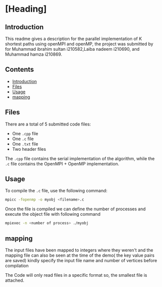 # [Heading]

## Introduction

This readme gives a description for the parallel implementation of K shortest paths using  openMPI and openMP, the project was submitted by for Muhammad ibrahim sultan i210582,Laiba nadeem i210690, and  Muhammad hamza i210869.

## Contents

- [Introduction](#introduction)
- [Files](#files)
- [Usage](#usage)
- [mapping](#mapping)

## Files

There are a total of 5 submitted code files:
- One `.cpp` file
- One `.c` file
- One `.txt` file
- Two header files

The `.cpp` file contains the serial implementation of the algorithm, while the `.c` file contains the OpenMPI + OpenMP implementation.

## Usage

To compile the `.c` file, use the following command:

```bash
mpicc -fopenmp -o myobj <filename>.c
```

Once the file is compiled we can define the number of processes and execute the object file with following command

```bash
mpiexec -n <number of process> ./myobj
```
## mapping

The input files have been mapped to integers where they weren't and the mapping file can also be seen at the time of the demo( the key value pairs are saved)
kindly specify the input file name and number of vertices before compilation

The Code will only read files in a specific format so, the smallest file is attached.
